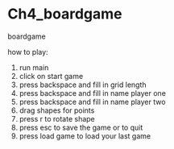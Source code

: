 # Ch4_boardgame

boardgame

how to play:

1. run main
2. click on start game
3. press backspace and fill in grid length
4. press backspace and fill in name player one
5. press backspace and fill in name player two
6. drag shapes for points
7. press r to rotate shape
8. press esc to save the game or to quit
9. press load game to load your last game
